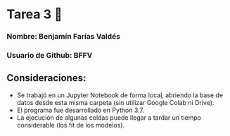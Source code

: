 ﻿# Tarea 3 :speech_balloon:

### Nombre: Benjamín Farías Valdés
### Usuario de Github: BFFV

## Consideraciones:

- Se trabajó en un Jupyter Notebook de forma local, abriendo la base de datos desde esta misma carpeta (sin utilizar Google Colab ni Drive).
- El programa fue desarrollado en Python 3.7.
- La ejecución de algunas celdas puede llegar a tardar un tiempo considerable (los fit de los modelos).
